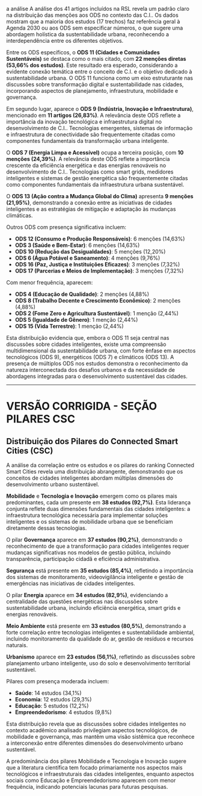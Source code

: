 a análise
A análise dos 41 artigos incluídos na RSL revela um padrão claro na distribuição das menções aos ODS no contexto das C.I.. Os dados mostram que a maioria dos estudos (17 trechos) faz referência geral à Agenda 2030 ou aos ODS sem especificar números, o que sugere uma abordagem holística da sustentabilidade urbana, reconhecendo a interdependência entre os diferentes objetivos.

Entre os ODS específicos, o **ODS 11 (Cidades e Comunidades Sustentáveis)** se destaca como o mais citado, com **22 menções diretas (53,66% dos estudos)**. Este resultado era esperado, considerando a evidente conexão temática entre o conceito de C.I. e o objetivo dedicado à sustentabilidade urbana. O ODS 11 funciona como um eixo estruturante nas discussões sobre transformação digital e sustentabilidade nas cidades, incorporando aspectos de planejamento, infraestrutura, mobilidade e governança.

Em segundo lugar, aparece o **ODS 9 (Indústria, Inovação e Infraestrutura)**, mencionado em **11 artigos (26,83%)**. A relevância deste ODS reflete a importância da inovação tecnológica e infraestrutura digital no desenvolvimento de C.I.. Tecnologias emergentes, sistemas de informação e infraestrutura de conectividade são frequentemente citadas como componentes fundamentais da transformação urbana inteligente.

O **ODS 7 (Energia Limpa e Acessível)** ocupa a terceira posição, com **10 menções (24,39%)**. A relevância deste ODS reflete a importância crescente da eficiência energética e das energias renováveis no desenvolvimento de C.I.. Tecnologias como smart grids, medidores inteligentes e sistemas de gestão energética são frequentemente citadas como componentes fundamentais da infraestrutura urbana sustentável.

O **ODS 13 (Ação contra a Mudança Global do Clima)** apresenta **9 menções (21,95%)**, demonstrando a conexão entre as iniciativas de cidades inteligentes e as estratégias de mitigação e adaptação às mudanças climáticas.

Outros ODS com presença significativa incluem:
- **ODS 12 (Consumo e Produção Responsáveis)**: 6 menções (14,63%)
- **ODS 3 (Saúde e Bem-Estar)**: 6 menções (14,63%)
- **ODS 10 (Redução das Desigualdades)**: 5 menções (12,20%)
- **ODS 6 (Água Potável e Saneamento)**: 4 menções (9,76%)
- **ODS 16 (Paz, Justiça e Instituições Eficazes)**: 3 menções (7,32%)
- **ODS 17 (Parcerias e Meios de Implementação)**: 3 menções (7,32%)

Com menor frequência, aparecem:
- **ODS 4 (Educação de Qualidade)**: 2 menções (4,88%)
- **ODS 8 (Trabalho Decente e Crescimento Econômico)**: 2 menções (4,88%)
- **ODS 2 (Fome Zero e Agricultura Sustentável)**: 1 menção (2,44%)
- **ODS 5 (Igualdade de Gênero)**: 1 menção (2,44%)
- **ODS 15 (Vida Terrestre)**: 1 menção (2,44%)

Esta distribuição evidencia que, embora o ODS 11 seja central nas discussões sobre cidades inteligentes, existe uma compreensão multidimensional da sustentabilidade urbana, com forte ênfase em aspectos tecnológicos (ODS 9), energéticos (ODS 7) e climáticos (ODS 13). A presença de múltiplos ODS nos estudos demonstra o reconhecimento da natureza interconectada dos desafios urbanos e da necessidade de abordagens integradas para o desenvolvimento sustentável das cidades.

---

# VERSÃO CORRIGIDA - SEÇÃO PILARES CSC

## Distribuição dos Pilares do Connected Smart Cities (CSC)

A análise da correlação entre os estudos e os pilares do ranking Connected Smart Cities revela uma distribuição abrangente, demonstrando que os conceitos de cidades inteligentes abordam múltiplas dimensões do desenvolvimento urbano sustentável.

**Mobilidade** e **Tecnologia e Inovação** emergem como os pilares mais predominantes, cada um presente em **38 estudos (92,7%)**. Esta liderança conjunta reflete duas dimensões fundamentais das cidades inteligentes: a infraestrutura tecnológica necessária para implementar soluções inteligentes e os sistemas de mobilidade urbana que se beneficiam diretamente dessas tecnologias.

O pilar **Governança** aparece em **37 estudos (90,2%)**, demonstrando o reconhecimento de que a transformação para cidades inteligentes requer mudanças significativas nos modelos de gestão pública, incluindo transparência, participação cidadã e eficiência administrativa.

**Segurança** está presente em **35 estudos (85,4%)**, refletindo a importância dos sistemas de monitoramento, videovigilância inteligente e gestão de emergências nas iniciativas de cidades inteligentes.

O pilar **Energia** aparece em **34 estudos (82,9%)**, evidenciando a centralidade das questões energéticas nas discussões sobre sustentabilidade urbana, incluindo eficiência energética, smart grids e energias renováveis.

**Meio Ambiente** está presente em **33 estudos (80,5%)**, demonstrando a forte correlação entre tecnologias inteligentes e sustentabilidade ambiental, incluindo monitoramento da qualidade do ar, gestão de resíduos e recursos naturais.

**Urbanismo** aparece em **23 estudos (56,1%)**, refletindo as discussões sobre planejamento urbano inteligente, uso do solo e desenvolvimento territorial sustentável.

Pilares com presença moderada incluem:
- **Saúde**: 14 estudos (34,1%)
- **Economia**: 12 estudos (29,3%)
- **Educação**: 5 estudos (12,2%)
- **Empreendedorismo**: 4 estudos (9,8%)

Esta distribuição revela que as discussões sobre cidades inteligentes no contexto acadêmico analisado privilegiam aspectos tecnológicos, de mobilidade e governança, mas mantêm uma visão sistêmica que reconhece a interconexão entre diferentes dimensões do desenvolvimento urbano sustentável.

A predominância dos pilares Mobilidade e Tecnologia e Inovação sugere que a literatura científica tem focado primariamente nos aspectos mais tecnológicos e infraestruturais das cidades inteligentes, enquanto aspectos sociais como Educação e Empreendedorismo aparecem com menor frequência, indicando potenciais lacunas para futuras pesquisas.
